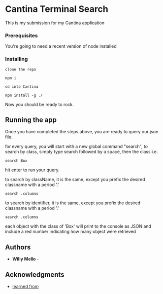 # Cantina Terminal Search

This is my submission for my Cantina application

### Prerequisites

You're going to need a recent version of node installed


### Installing



```
clone the repo
```

```
npm i
```

```
cd into Cantina
```

```
npm install -g ./
```

Now you should be ready to rock. 

## Running the app
Once you have completed the steps above, you are ready to query our json file.

for every query, you will start with a new global command "search",
to search by class, simply type search followed by a space, then the class i.e.
```
search Box
```
hit enter to run your query.


to search by className, it is the same, except you prefix the desired classname with a period '.'
```
search .columns
```

to search by identifier, it is the same, except you prefix the desired classname with a period '.'
```
search .columns
```

each object with the class of 'Box' will print to the console as JSON and include a red number
indicating how many object were retrieved



## Authors

* **Willy Mello** -


## Acknowledgments

* [learned from](https://medium.com/@thatisuday/creating-cli-executable-global-npm-module-5ef734febe32)

